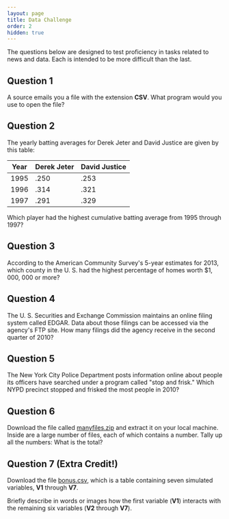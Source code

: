 ```yaml
---
layout: page
title: Data Challenge
order: 2
hidden: true
---
```

The questions below are designed to test proficiency in tasks related to news and data. Each is intended to be more difficult than the last.

## Question 1

A source emails you a file with the extension **CSV**. What program would you use to open the file?

## Question 2

The yearly batting averages for Derek Jeter and David Justice are given by this table:

| Year | Derek Jeter | David Justice |
|------|-------------|---------------|
| 1995 | .250        | .253          |
| 1996 | .314        | .321          |
| 1997 | .291        | .329          |

Which player had the highest cumulative batting average from 1995 through 1997?

## Question 3

According to the American Community Survey's 5-year estimates for 2013, which county in the U. S. had the highest percentage of homes worth $1, 000, 000 or more?

## Question 4

The U. S. Securities and Exchange Commission maintains an online filing system called EDGAR. Data about those filings can be accessed via the agency's FTP site. How many filings did the agency receive in the second quarter of 2010?

## Question 5

The New York City Police Department posts information online about people its officers have searched under a program called "stop and frisk." Which NYPD precinct stopped and frisked the most people in 2010?

## Question 6

Download the file called [manyfiles.zip](/data/manyfiles.zip) and extract it on your local machine. Inside are a large number of files, each of which contains a number. Tally up all the numbers: What is the total?

## Question 7 (Extra Credit!)

Download the file [bonus.csv](/data/bonus.csv), which is a table containing seven simulated variables, **V1** through **V7**.

Briefly describe in words or images how the first variable (**V1**) interacts with the remaining six variables (**V2** through **V7**).
